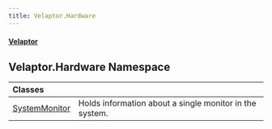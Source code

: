 ```yaml
---
title: Velaptor.Hardware
---
```


#### [Velaptor](Namespaces.md 'Velaptor Namespaces')

## Velaptor.Hardware Namespace

| Classes | |
| :--- | :--- |
| [SystemMonitor](Velaptor.Hardware.SystemMonitor.md 'Velaptor.Hardware.SystemMonitor') | Holds information about a single monitor in the system. |
